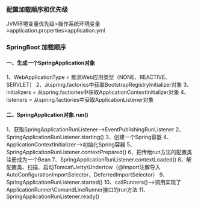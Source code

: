 ### 配置加载顺序和优先级
JVM环境变量优先级>操作系统环境变量>application.properties>application.yml

### SpringBoot 加载顺序
#### 一、生成一个SpringApplication对象
1、WebApplicationType = 推测Web应用类型（NONE、REACTIVE、SERVLET）
2、从spring.factories中获取BootstrapRegistryInitializer对象
3、initializers = 从spring.factiories中获取ApplicationContextInitializer对象
4、listeners = 从spring.factiories中获取ApplicationListener对象
#### 二、SpringApplication对象.run()
1、获取SpringApplicationRunListener-->EventPublishingRunListener
2、SpringApplicationRunListener.starting()
3、创建一个Spring容器
4、ApplicationContextInitializer-->初始化Spring容器
5、SpringApplicationRunListener.contextPrepared()
6、把传给run方法的配置类注册成为一个Bean
7、SpringApplicationRunListener.contextLoaded()
8、解配置类、扫描、启动Tomcat\Jetty\Undertow（@Import注解导入AutoConfigurationImportSelector，DeferredImportSelector）
9、SpringApplicationRunListener.started()
10、callRunners()-->调用实现了ApplicationRunner\ComandLineRunner接口的run方法
11、SpringApplicationRunListener.ready()
